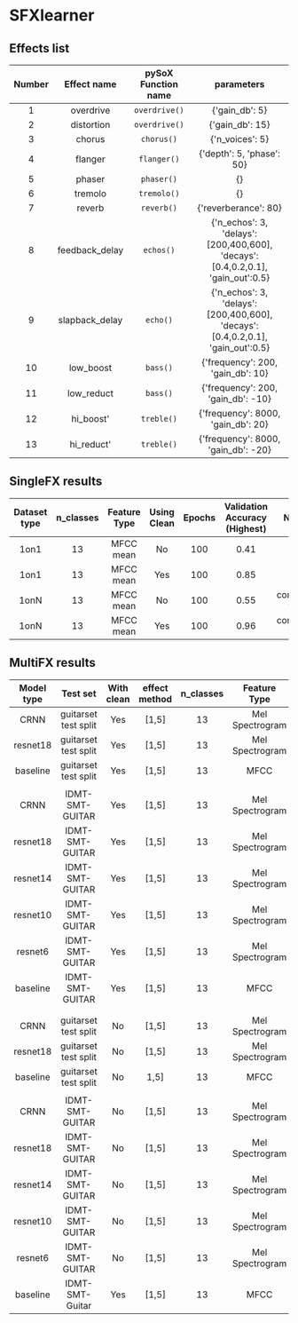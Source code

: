 # SFXlearner

## Effects list

|Number| Effect name | pySoX Function name | parameters |
|:--:|:--:|:--:|:--:|
|1|overdrive|`overdrive()`|{'gain_db': 5}|
|2|distortion|`overdrive()`|{'gain_db': 15}|
|3|chorus|`chorus()`|{'n_voices': 5}|
|4|flanger|`flanger()`|{'depth': 5, 'phase': 50}|
|5|phaser|`phaser()`|{}|
|6|tremolo|`tremolo()`|{}|
|7|reverb|`reverb()`|{'reverberance': 80}|
|8|feedback_delay|`echos()`|{'n_echos': 3, 'delays': [200,400,600], 'decays':[0.4,0.2,0.1], 'gain_out':0.5}|
|9|slapback_delay| `echo()`|{'n_echos': 3, 'delays': [200,400,600], 'decays':[0.4,0.2,0.1], 'gain_out':0.5}|
|10|low_boost|`bass()`|{'frequency': 200, 'gain_db': 10}|
|11|low_reduct|`bass()`|{'frequency': 200, 'gain_db': -10}|
|12|hi_boost'|`treble()`|{'frequency': 8000, 'gain_db': 20}|
|13|hi_reduct'|`treble()`|{'frequency': 8000, 'gain_db': -20}|

## SingleFX results
|Dataset type|n_classes|Feature Type|Using Clean|Epochs|Validation Accuracy (Highest)|Notes
|:--:|:--:|:--:|:--:|:--:|:--:|:--:|
|1on1|13|MFCC mean|No|100|0.41| |
|1on1|13|MFCC mean|Yes|100|0.85| |
|1onN|13|MFCC mean|No|100|0.55|converge fast|
|1onN|13|MFCC mean|Yes|100|0.96|converge fast|

## MultiFX results
|Model type|Test set|With clean|effect method|n_classes|Feature Type|micro F1|macro F1|Notes|
|:--:|:--:|:--:|:--:|:--:|:--:|:--:|:--:|:--:|
|CRNN|guitarset test split|Yes|[1,5]|13|Mel Spectrogram|0.999|0.999|converge slow|
|resnet18|guitarset test split|Yes|[1,5]|13|Mel Spectrogram|0.999|0.999||
|baseline|guitarset test split|Yes|[1,5]|13|MFCC|0.951|0.952|MFCC+MLP|
||||||||||
|CRNN|IDMT-SMT-GUITAR|Yes|[1,5]|13|Mel Spectrogram|0.963|0.961|converge slow|
|resnet18|IDMT-SMT-GUITAR|Yes|[1,5]|13|Mel Spectrogram|0.968|0.970||
|resnet14|IDMT-SMT-GUITAR|Yes|[1,5]|13|Mel Spectrogram|0.963|0.955||
|resnet10|IDMT-SMT-GUITAR|Yes|[1,5]|13|Mel Spectrogram|0.958|0.950||
|resnet6|IDMT-SMT-GUITAR|Yes|[1,5]|13|Mel Spectrogram|0.926|0.917||
|baseline|IDMT-SMT-GUITAR|Yes|[1,5]|13|MFCC|0.779|0.772|MFCC+MLP|
||||||||||
||||||||||
|CRNN|guitarset test split|No|[1,5]|13|Mel Spectrogram|0.967|0.968|converge slow|
|resnet18|guitarset test split|No|[1,5]|13|Mel Spectrogram|0.958|0.965||
|baseline|guitarset test split|No|1,5]|13|MFCC|0.892|0.897|MFCC+MLP|
||||||||||
|CRNN|IDMT-SMT-GUITAR|No|[1,5]|13|Mel Spectrogram|0.856|0.851|converge slow|
|resnet18|IDMT-SMT-GUITAR|No|[1,5]|13|Mel Spectrogram|0.876|0.906||
|resnet14|IDMT-SMT-GUITAR|No|[1,5]|13|Mel Spectrogram|0.848|0.832||
|resnet10|IDMT-SMT-GUITAR|No|[1,5]|13|Mel Spectrogram|0.860|0.844||
|resnet6|IDMT-SMT-GUITAR|No|[1,5]|13|Mel Spectrogram|0.830|0.811||
|baseline|IDMT-SMT-Guitar|Yes|[1,5]|13|MFCC|0.704|0.696|MFCC+MLP|
